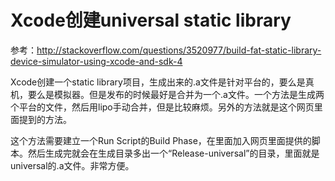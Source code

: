 # Xcode创建universal static library

参考：<http://stackoverflow.com/questions/3520977/build-fat-static-library-device-simulator-using-xcode-and-sdk-4>

Xcode创建一个static library项目，生成出来的.a文件是针对平台的，要么是真机，要么是模拟器。但是发布的时候最好是合并为一个.a文件。一个方法是生成两个平台的文件，然后用lipo手动合并，但是比较麻烦。另外的方法就是这个网页里面提到的方法。

这个方法需要建立一个Run Script的Build Phase，在里面加入网页里面提供的脚本。然后生成完就会在生成目录多出一个“Release-universal”的目录，里面就是universal的.a文件。非常方便。
